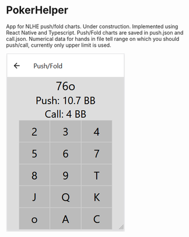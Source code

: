 # PokerHelper
App for NLHE push/fold charts. Under construction.
Implemented using React Native and Typescript.
Push/Fold charts are saved in push.json and call.json.
Numerical data for hands in file tell range on which you should push/call, currently only upper limit is used.

![Screenshot of push/fold view](screens1.png)